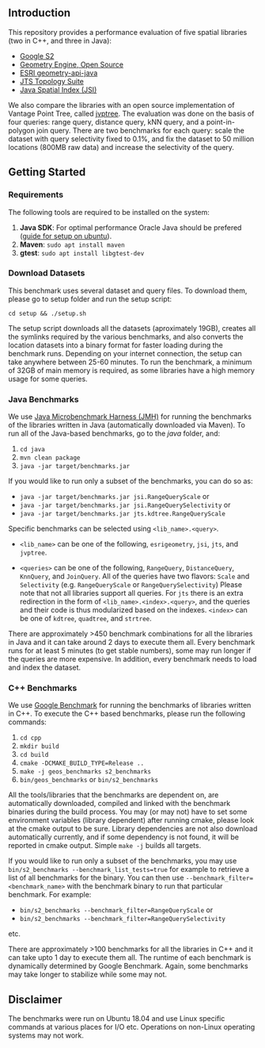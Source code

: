 ## Introduction
This repository provides a performance evaluation of five spatial libraries (two in C++, and three in Java):

- [Google S2](https://github.com/google/s2geometry)
- [Geometry Engine, Open Source](https://github.com/libgeos/geos)
- [ESRI geometry-api-java](https://github.com/Esri/geometry-api-java)
- [JTS Topology Suite](https://github.com/locationtech/jts)
- [Java Spatial Index (JSI)](https://github.com/aled/jsi)

We also compare the libraries with an open source implementation of Vantage Point Tree, called [jvptree](https://github.com/jchambers/jvptree). The evaluation was done on the basis of four queries: range query, distance query, kNN query, and a point-in-polygon join query. There are two benchmarks for each query: scale the dataset with query selectivity fixed to 0.1%, and fix the dataset to 50 million locations (800MB raw data) and increase the selectivity of the query.

## Getting Started

### Requirements

The following tools are required to be installed on the system:
1. __Java SDK__: For optimal performance Oracle Java should be prefered ([guide for setup on ubuntu](http://ubuntuhandbook.org/index.php/2019/03/install-oracle-java-12-ubuntu-18-04-16-04/)).
2. __Maven__: `sudo apt install maven`
3. __gtest__: `sudo apt install libgtest-dev`

### Download Datasets

This benchmark uses several dataset and query files. To download them, please go to setup folder and run the setup script:

``cd setup && ./setup.sh``

The setup script downloads all the datasets (aproximately 19GB), creates all the symlinks required by the various benchmarks, and also converts the location datasets into a binary format for faster loading during the benchmark runs. Depending on your internet connection, the setup can take anywhere between 25-60 minutes. To run the benchmark, a minimum of 32GB of main memory is required, as some libraries have a high memory usage for some queries.

### Java Benchmarks
We use [Java Microbenchmark Harness (JMH)](https://openjdk.java.net/projects/code-tools/jmh/) for running the benchmarks of the libraries written in Java (automatically downloaded via Maven). To run all of the Java-based benchmarks, go to the _java_ folder, and:

1. `cd java`
2. `mvn clean package`
3. `java -jar target/benchmarks.jar`

If you would like to run only a subset of the benchmarks, you can do so as:
* `java -jar target/benchmarks.jar jsi.RangeQueryScale` or
* `java -jar target/benchmarks.jar jsi.RangeQuerySelectivity` or
* `java -jar target/benchmarks.jar jts.kdtree.RangeQueryScale`

Specific benchmarks can be selected using `<lib_name>.<query>`.

- `<lib_name>` can be one of the following, `esrigeometry`, `jsi`, `jts`, and `jvptree`.

- `<queries>` can be one of the following, `RangeQuery`, `DistanceQuery`, `KnnQuery`, and `JoinQuery`. All of the queries have two flavors: `Scale` and `Selectivity` (e.g. `RangeQueryScale` or `RangeQuerySelectivity`) Please note that not all libraries support all queries.
For `jts` there is an extra redirection in the form of `<lib_name>.<index>.<query>`, and the queries and their code is thus modularized based on the indexes. `<index>` can be one of `kdtree`, `quadtree`, and `strtree`.

There are approximately >450 benchmark combinations for all the libraries in Java and it can take around 2 days to execute them all. Every benchmark runs for at least 5 minutes (to get stable numbers), some may run longer if the queries are more expensive. In addition, every benchmark needs to load and index the dataset.

### C++ Benchmarks
We use [Google Benchmark](https://github.com/google/benchmark) for running the benchmarks of libraries written in C++. To execute the C++ based benchmarks, please run the following commands:

1. `cd cpp`
2. `mkdir build`
3. `cd build`
4. `cmake -DCMAKE_BUILD_TYPE=Release ..`
5. `make -j geos_benchmarks s2_benchmarks`
6. `bin/geos_benchmarks` or `bin/s2_benchmarks`

All the tools/libraries that the benchmarks are dependent on, are automatically downloaded, compiled and linked with the benchmark binaries during the build process. You may (or may not) have to set some environment variables (library dependent) after running cmake, please look at the cmake output to be sure. Library dependencies are not also download automatically currently, and if some dependency is not found, it will be reported in cmake output. Simple `make -j` builds all targets.

If you would like to run only a subset of the benchmarks, you may use `bin/s2_benchmarks --benchmark_list_tests=true` for example to retrieve a list of all benchmarks for the binary. You can then use `--benchmark_filter=<benchmark_name>` with the benchmark binary to run that particular benchmark. For example:

* `bin/s2_benchmarks --benchmark_filter=RangeQueryScale` or
* `bin/s2_benchmarks --benchmark_filter=RangeQuerySelectivity`

etc.

There are approximately >100 benchmarks for all the libraries in C++ and it can take upto 1 day to execute them all. The runtime of each benchmark is dynamically determined by Google Benchmark. Again, some benchmarks may take longer to stabilize while some may not.

## Disclaimer
The benchmarks were run on Ubuntu 18.04 and use Linux specific commands at various places for I/O etc. Operations on non-Linux operating systems may not work.
